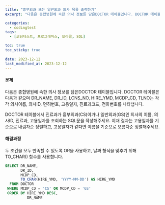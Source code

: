 ```yaml
---
title: "흉부외과 또는 일반외과 의사 목록 출력하기"
excerpt: "다음은 종합병원에 속한 의사 정보를 담은DOCTOR 테이블입니다. DOCTOR 테이블은 다음과 같으며 DR_NAME, DR_ID, LCNS_NO, HIRE_YMD, MCDP_CD, TLNO는 각각 의사이름, 의사ID, 면허번호, 고용일자, 진료과코드, 전화번호를 나타냅니다."

categories:
  - codingtest
tags:
  - [코딩테스트, 프로그래머스, 오라클, SQL]

toc: true
toc_sticky: true
 
date: 2023-12-12
last_modified_at: 2023-12-12
---
```


#### 문제
다음은 종합병원에 속한 의사 정보를 담은DOCTOR 테이블입니다. DOCTOR 테이블은 다음과 같으며 DR_NAME, DR_ID, LCNS_NO, HIRE_YMD, MCDP_CD, TLNO는 각각 의사이름, 의사ID, 면허번호, 고용일자, 진료과코드, 전화번호를 나타냅니다.

DOCTOR 테이블에서 진료과가 흉부외과(CS)이거나 일반외과(GS)인 의사의 이름, 의사ID, 진료과, 고용일자를 조회하는 SQL문을 작성해주세요. 이때 결과는 고용일자를 기준으로 내림차순 정렬하고, 고용일자가 같다면 이름을 기준으로 오름차순 정렬해주세요.

#### 해결과정
두 조건을 모두 만족할 수 있도록 OR을 사용하고, 날짜 형식을 맞추기 위해 TO_CHAR() 함수를 사용합니다.

```sql
SELECT DR_NAME,
       DR_ID,
       MCDP_CD,
       TO_CHAR(HIRE_YMD, 'YYYY-MM-DD') AS HIRE_YMD
  FROM DOCTOR
 WHERE MCDP_CD = 'CS' OR MCDP_CD = 'GS'
 ORDER BY HIRE_YMD DESC,
          DR_NAME
```
